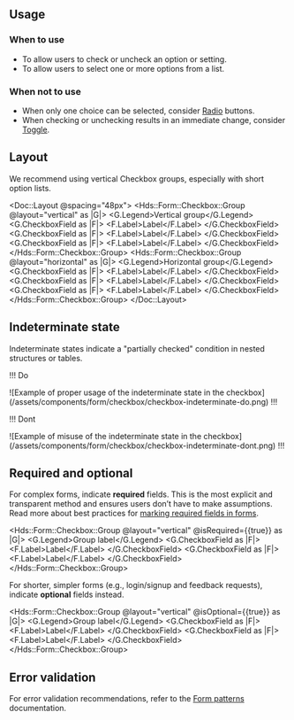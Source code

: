 ## Usage

### When to use

- To allow users to check or uncheck an option or setting.
- To allow users to select one or more options from a list.

### When not to use

- When only one choice can be selected, consider [Radio](/components/form/radio/) buttons.
- When checking or unchecking results in an immediate change, consider [Toggle](/components/form/toggle).

## Layout

We recommend using vertical Checkbox groups, especially with short option lists.

<Doc::Layout @spacing="48px">
  <Hds::Form::Checkbox::Group @layout="vertical" as |G|>
    <G.Legend>Vertical group</G.Legend>
    <G.CheckboxField as |F|>
      <F.Label>Label</F.Label>
    </G.CheckboxField>
    <G.CheckboxField as |F|>
      <F.Label>Label</F.Label>
    </G.CheckboxField>
    <G.CheckboxField as |F|>
      <F.Label>Label</F.Label>
    </G.CheckboxField>
  </Hds::Form::Checkbox::Group>
  <Hds::Form::Checkbox::Group @layout="horizontal" as |G|>
    <G.Legend>Horizontal group</G.Legend>
    <G.CheckboxField as |F|>
      <F.Label>Label</F.Label>
    </G.CheckboxField>
    <G.CheckboxField as |F|>
      <F.Label>Label</F.Label>
    </G.CheckboxField>
    <G.CheckboxField as |F|>
      <F.Label>Label</F.Label>
    </G.CheckboxField>
  </Hds::Form::Checkbox::Group>
</Doc::Layout>

## Indeterminate state

Indeterminate states indicate a "partially checked" condition in nested structures or tables. 

!!! Do

![Example of proper usage of the indeterminate state in the checkbox] (/assets/components/form/checkbox/checkbox-indeterminate-do.png)
!!!

!!! Dont

![Example of misuse of the indeterminate state in the checkbox] (/assets/components/form/checkbox/checkbox-indeterminate-dont.png)
!!!

## Required and optional

For complex forms, indicate **required** fields. This is the most explicit and transparent method and ensures users don’t have to make assumptions. Read more about best practices for [marking required fields in forms](https://www.nngroup.com/articles/required-fields/).

<Hds::Form::Checkbox::Group @layout="vertical" @isRequired={{true}} as |G|>
  <G.Legend>Group label</G.Legend>
  <G.CheckboxField as |F|>
    <F.Label>Label</F.Label>
  </G.CheckboxField>
  <G.CheckboxField as |F|>
    <F.Label>Label</F.Label>
  </G.CheckboxField>
</Hds::Form::Checkbox::Group>

For shorter, simpler forms (e.g., login/signup and feedback requests), indicate **optional** fields instead.

<Hds::Form::Checkbox::Group @layout="vertical" @isOptional={{true}} as |G|>
  <G.Legend>Group label</G.Legend>
  <G.CheckboxField as |F|>
    <F.Label>Label</F.Label>
  </G.CheckboxField>
  <G.CheckboxField as |F|>
    <F.Label>Label</F.Label>
  </G.CheckboxField>
</Hds::Form::Checkbox::Group>

## Error validation

For error validation recommendations, refer to the [Form patterns](/patterns/form-patterns?tab=validation) documentation.
